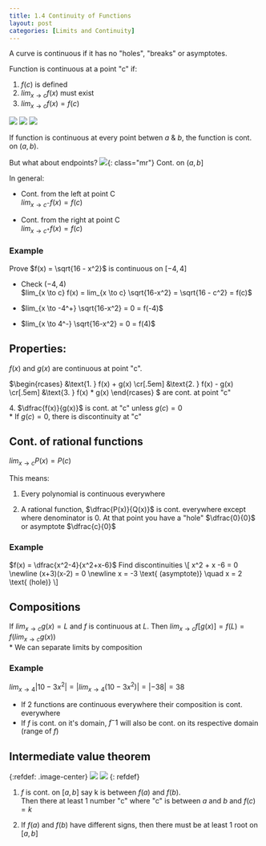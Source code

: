 ```yaml
---
title: 1.4 Continuity of Functions
layout: post
categories: [Limits and Continuity]
---
```


A curve is continuous if it has no "holes", "breaks" or asymptotes.

Function is continuous at a point "c" if:
 1. $f(c)$ is defined
 2. $lim_{x \to c} f(x)$ must exist
 3. $lim_{x \to c} f(x) = f(c)$

![](/assets/img/3.1.jpg#inline3)
![](/assets/img/3.2.jpg#inline3)
![](/assets/img/3.3.jpg#inline3)

If function is continuous at every point betwen $a$ & $b$, the function is cont. on $(a,b)$.

But what about endpoints?
![](/assets/img/3.4.jpg){: class="mr"}
Cont. on $(a, b]$

In general:
 * Cont. from the left at point C\
 $lim_{x \to c^-} f(x) = f(c)$

 * Cont. from the right at point C\
 $lim_{x \to c^+} f(x) = f(c)$

<p class="clearfix"></p>

### Example
Prove $f(x) = \sqrt{16 - x^2}$ is continuous on $[-4, 4]$

 * Check $(-4, 4)$\
 $lim_{x \to c} f(x) = lim_{x \to c} \sqrt{16-x^2} = \sqrt{16 - c^2} = f(c)$

* $lim_{x \to -4^+} \sqrt{16-x^2} = 0 = f(-4)$

* $lim_{x \to 4^-} \sqrt{16-x^2} = 0 = f(4)$

## Properties: 
$f(x)$ and $g(x)$ are continuous at point "c".

$\begin{rcases}
   &\text{1. } f(x) + g(x) \cr[.5em]
   &\text{2. } f(x) - g(x) \cr[.5em]
   &\text{3. } f(x) * g(x) 
\end{rcases} $ are cont. at point "c"

4\. $\dfrac{f(x)}{g(x)}$ is cont. at "c" unless $g(c) = 0$\
\* If $g(c) = 0$, there is discontinuity at "c"

## Cont. of rational functions
$lim_{x \to c} P(x) = P(c)$

This means:
1. Every polynomial is continuous everywhere

2. A rational function, $\dfrac{P(x)}{Q(x)}$ is cont. everywhere except where denominator is 0. At that point you have a "hole" $\dfrac{0}{0}$ or asymptote $\dfrac{c}{0}$

### Example
$f(x) = \dfrac{x^2-4}{x^2+x-6}$ Find discontinuities
\\[
x^2 + x -6 = 0 \newline
(x+3)(x-2) = 0 \newline
x = -3 \text{ (asymptote)} \quad x = 2 \text{ (hole)}
\\]

## Compositions
If $lim_{x \to c} g(x) = L$ and $f$ is continuous at $L$.
Then $lim_{x \to c} f[g(x)] = f(L) = f(lim_{x \to c} g(x))$\
\* We can separate limits by composition

### Example
$lim_{x \to 4} |10 - 3x^2| = |lim_{x \to 4} (10 - 3x^2)| = |-38| = 38$

* If 2 functions are continuous everywhere their composition is cont. everywhere
* If $f$ is cont. on it's domain, $f^-1$ will also be cont. on its respective domain (range of $f$)

## Intermediate value theorem
{:refdef: .image-center}
![](/assets/img/3.5.jpg#inline3)
![](/assets/img/3.6.jpg#inline3)
{: refdef}

1) $f$ is cont. on $[a, b]$ say k is between $f(a)$ and $f(b)$.\
Then there at least 1 number "c" where "c" is between $a$ and $b$ and $f(c) = k$

2) If $f(a)$ and $f(b)$ have different signs, then there must be at least 1 root on $[a, b]$